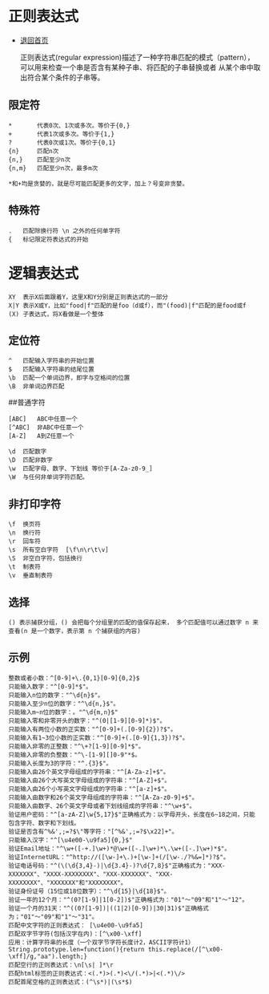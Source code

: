 # 正则表达式

- [退回首页](../README.md)

    正则表达式(regular expression)描述了一种字符串匹配的模式（pattern），可以用来检查一个串是否含有某种子串、将匹配的子串替换或者
    从某个串中取出符合某个条件的子串等。

## 限定符

    *       代表0次、1次或多次。等价于{0,}
    +       代表1次或多次。等价于{1,}  
    ?       代表0次或1次。等价于{0,1}
    {n}     匹配n次
    {n,}    匹配至少n次
    {n,m}   匹配至少n次，最多m次
    
    *和+均是贪婪的，就是尽可能匹配更多的文字，加上？号变非贪婪。
    
## 特殊符
    .   匹配除换行符 \n 之外的任何单字符    
    {   标记限定符表达式的开始
    
# 逻辑表达式

    XY  表示X后面跟着Y，这里X和Y分别是正则表达式的一部分
    X|Y 表示X或Y，比如"food|f"匹配的是foo（d或f），而"(food)|f"匹配的是food或f
    (X) 子表达式，将X看做是一个整体

## 定位符

    ^   匹配输入字符串的开始位置
    $   匹配输入字符串的结尾位置
    \b  匹配一个单词边界，即字与空格间的位置
    \B  非单词边界匹配
    

##普通字符


    [ABC]   ABC中任意一个
    [^ABC]  非ABC中任意一个
    [A-Z]   A到Z任意一个
 
    \d  匹配数字
    \D  匹配非数字
    \w  匹配字母、数字、下划线 等价于[A-Za-z0-9_]
    \W  与任何非单词字符匹配。
    
## 非打印字符
    
    \f  换页符
    \n  换行符
    \r  回车符
    \s  所有空白字符  [\f\n\r\t\v]
    \S  非空白字符，包括换行
    \t  制表符
    \v  垂直制表符
    
    
## 选择

    () 表示捕获分组，() 会把每个分组里的匹配的值保存起来， 多个匹配值可以通过数字 n 来查看(n 是一个数字，表示第 n 个捕获组的内容)
    
    
## 示例
  
    整数或者小数：^[0-9]+\.{0,1}[0-9]{0,2}$
    只能输入数字："^[0-9]*$"。
    只能输入n位的数字："^\d{n}$"。
    只能输入至少n位的数字："^\d{n,}$"。
    只能输入m~n位的数字：。"^\d{m,n}$"
    只能输入零和非零开头的数字："^(0|[1-9][0-9]*)$"。
    只能输入有两位小数的正实数："^[0-9]+(.[0-9]{2})?$"。
    只能输入有1~3位小数的正实数："^[0-9]+(.[0-9]{1,3})?$"。
    只能输入非零的正整数："^\+?[1-9][0-9]*$"。
    只能输入非零的负整数："^\-[1-9][]0-9"*$。
    只能输入长度为3的字符："^.{3}$"。
    只能输入由26个英文字母组成的字符串："^[A-Za-z]+$"。
    只能输入由26个大写英文字母组成的字符串："^[A-Z]+$"。
    只能输入由26个小写英文字母组成的字符串："^[a-z]+$"。
    只能输入由数字和26个英文字母组成的字符串："^[A-Za-z0-9]+$"。
    只能输入由数字、26个英文字母或者下划线组成的字符串："^\w+$"。
    验证用户密码："^[a-zA-Z]\w{5,17}$"正确格式为：以字母开头，长度在6~18之间，只能包含字符、数字和下划线。
    验证是否含有^%&',;=?$\"等字符："[^%&',;=?$\x22]+"。
    只能输入汉字："^[\u4e00-\u9fa5]{0,}$"
    验证Email地址："^\w+([-+.]\w+)*@\w+([-.]\w+)*\.\w+([-.]\w+)*$"。
    验证InternetURL："^http://([\w-]+\.)+[\w-]+(/[\w-./?%&=]*)?$"。
    验证电话号码："^(\(\d{3,4}-)|\d{3.4}-)?\d{7,8}$"正确格式为："XXX-XXXXXXX"、"XXXX-XXXXXXXX"、"XXX-XXXXXXX"、"XXX-XXXXXXXX"、"XXXXXXX"和"XXXXXXXX"。
    验证身份证号（15位或18位数字）："^\d{15}|\d{18}$"。
    验证一年的12个月："^(0?[1-9]|1[0-2])$"正确格式为："01"～"09"和"1"～"12"。
    验证一个月的31天："^((0?[1-9])|((1|2)[0-9])|30|31)$"正确格式为；"01"～"09"和"1"～"31"。
    匹配中文字符的正则表达式： [\u4e00-\u9fa5]
    匹配双字节字符(包括汉字在内)：[^\x00-\xff]
    应用：计算字符串的长度（一个双字节字符长度计2，ASCII字符计1）
    String.prototype.len=function(){return this.replace(/[^\x00-\xff]/g,"aa").length;}
    匹配空行的正则表达式：\n[\s| ]*\r
    匹配html标签的正则表达式：<(.*)>(.*)<\/(.*)>|<(.*)\/>
    匹配首尾空格的正则表达式：(^\s*)|(\s*$)